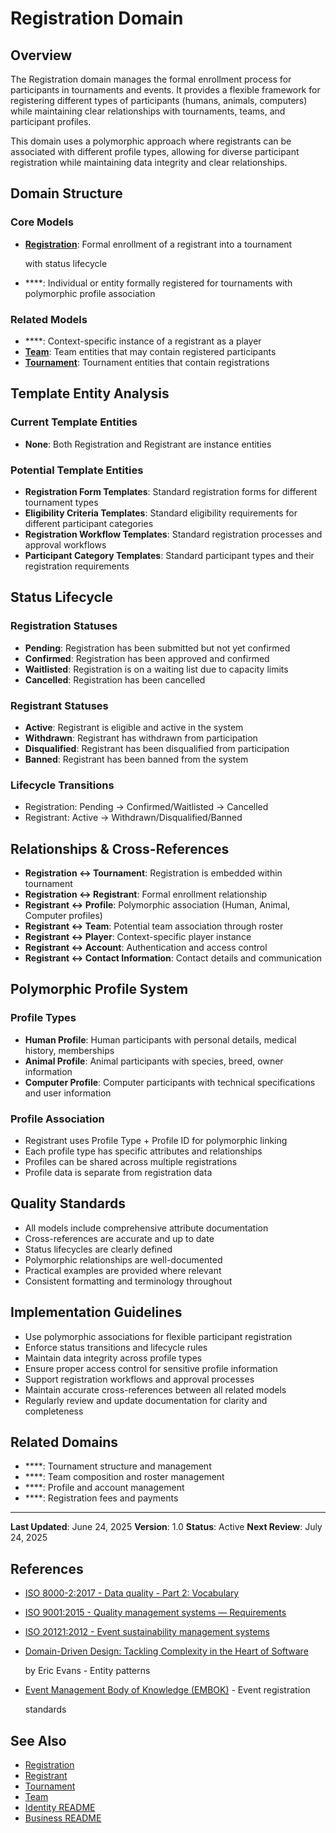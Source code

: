 # **Registration Domain**

## **Overview**

The Registration domain manages the formal enrollment process for participants in tournaments and events. It provides a
flexible framework for registering different types of participants (humans, animals, computers) while maintaining clear
relationships with tournaments, teams, and participant profiles.

This domain uses a polymorphic approach where registrants can be associated with different profile types, allowing for
diverse participant registration while maintaining data integrity and clear relationships.

## **Domain Structure**

### **Core Models**

- **[Registration](../registration/registration.md)**: Formal enrollment of a registrant into a tournament

  with status lifecycle

- \*\*\*\*: Individual or entity formally registered for tournaments with polymorphic profile association

### **Related Models**

- \*\*\*\*: Context-specific instance of a registrant as a player
- **[Team](../team/team.md)**: Team entities that may contain registered participants
- **[Tournament](../tournament/tournament.md)**: Tournament entities that contain registrations

## **Template Entity Analysis**

### **Current Template Entities**

- **None**: Both Registration and Registrant are instance entities

### **Potential Template Entities**

- **Registration Form Templates**: Standard registration forms for different tournament types
- **Eligibility Criteria Templates**: Standard eligibility requirements for different participant categories
- **Registration Workflow Templates**: Standard registration processes and approval workflows
- **Participant Category Templates**: Standard participant types and their registration requirements

## **Status Lifecycle**

### **Registration Statuses**

- **Pending**: Registration has been submitted but not yet confirmed
- **Confirmed**: Registration has been approved and confirmed
- **Waitlisted**: Registration is on a waiting list due to capacity limits
- **Cancelled**: Registration has been cancelled

### **Registrant Statuses**

- **Active**: Registrant is eligible and active in the system
- **Withdrawn**: Registrant has withdrawn from participation
- **Disqualified**: Registrant has been disqualified from participation
- **Banned**: Registrant has been banned from the system

### **Lifecycle Transitions**

- Registration: Pending → Confirmed/Waitlisted → Cancelled
- Registrant: Active → Withdrawn/Disqualified/Banned

## **Relationships & Cross-References**

- **Registration ↔ Tournament**: Registration is embedded within tournament
- **Registration ↔ Registrant**: Formal enrollment relationship
- **Registrant ↔ Profile**: Polymorphic association (Human, Animal, Computer profiles)
- **Registrant ↔ Team**: Potential team association through roster
- **Registrant ↔ Player**: Context-specific player instance
- **Registrant ↔ Account**: Authentication and access control
- **Registrant ↔ Contact Information**: Contact details and communication

## **Polymorphic Profile System**

### **Profile Types**

- **Human Profile**: Human participants with personal details, medical history, memberships
- **Animal Profile**: Animal participants with species, breed, owner information
- **Computer Profile**: Computer participants with technical specifications and user information

### **Profile Association**

- Registrant uses Profile Type + Profile ID for polymorphic linking
- Each profile type has specific attributes and relationships
- Profiles can be shared across multiple registrations
- Profile data is separate from registration data

## **Quality Standards**

- All models include comprehensive attribute documentation
- Cross-references are accurate and up to date
- Status lifecycles are clearly defined
- Polymorphic relationships are well-documented
- Practical examples are provided where relevant
- Consistent formatting and terminology throughout

## **Implementation Guidelines**

- Use polymorphic associations for flexible participant registration
- Enforce status transitions and lifecycle rules
- Maintain data integrity across profile types
- Ensure proper access control for sensitive profile information
- Support registration workflows and approval processes
- Maintain accurate cross-references between all related models
- Regularly review and update documentation for clarity and completeness

## **Related Domains**

- \*\*\*\*: Tournament structure and management
- \*\*\*\*: Team composition and roster management
- \*\*\*\*: Profile and account management
- \*\*\*\*: Registration fees and payments

---

**Last Updated**: June 24, 2025 **Version**: 1.0 **Status**: Active **Next Review**: July 24, 2025

## References

- [ISO 8000-2:2017 - Data quality - Part 2: Vocabulary](https://www.iso.org/standard/36326.html)
- [ISO 9001:2015 - Quality management systems — Requirements](https://www.iso.org/standard/62085.html)
- [ISO 20121:2012 - Event sustainability management systems](https://www.iso.org/standard/54552.html)
- [Domain-Driven Design: Tackling Complexity in the Heart of Software](https://www.amazon.com/Domain-Driven-Design-Tackling-Complexity-Software/dp/0321125215)

  by Eric Evans - Entity patterns

- [Event Management Body of Knowledge (EMBOK)](https://www.embok.org/index.php/embok-model) - Event registration

  standards

## See Also

- [Registration](../registration/registration.md)
- [Registrant](../registration/registrant.md)
- [Tournament](../tournament/tournament.md)
- [Team](../team/team.md)
- [Identity README](../identity/README.md)
- [Business README](../README.md)
